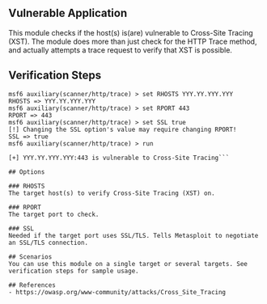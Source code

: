 ## Vulnerable Application

This module checks if the host(s) is(are) vulnerable to Cross-Site Tracing (XST).
The module does more than just check for the HTTP Trace method, and actually
attempts a trace request to verify that XST is possible.

## Verification Steps
```msf6 > use auxiliary/scanner/http/trace
msf6 auxiliary(scanner/http/trace) > set RHOSTS YYY.YY.YYY.YYY
RHOSTS => YYY.YY.YYY.YYY
msf6 auxiliary(scanner/http/trace) > set RPORT 443
RPORT => 443
msf6 auxiliary(scanner/http/trace) > set SSL true
[!] Changing the SSL option's value may require changing RPORT!
SSL => true
msf6 auxiliary(scanner/http/trace) > run

[+] YYY.YY.YYY.YYY:443 is vulnerable to Cross-Site Tracing```

## Options

### RHOSTS
The target host(s) to verify Cross-Site Tracing (XST) on.

### RPORT
The target port to check.

### SSL
Needed if the target port uses SSL/TLS. Tells Metasploit to negotiate an SSL/TLS connection.

## Scenarios
You can use this module on a single target or several targets. See verification steps for sample usage.

## References
- https://owasp.org/www-community/attacks/Cross_Site_Tracing